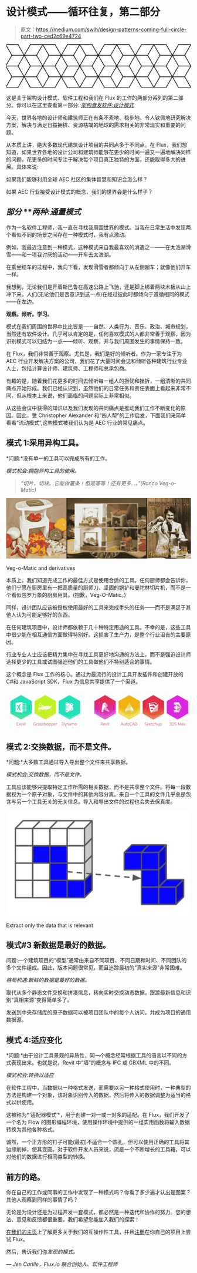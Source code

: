 # 设计模式——循环往复，第二部分

> 原文：<https://medium.com/swlh/design-patterns-coming-full-circle-part-two-ced2c69e4724>

![](img/433239aa520a11dba03bbaea4d4bb2aa.png)

这是关于架构设计模式、软件工程和我们在 Flux 的工作的两部分系列的第二部分。你可以在这里查看第一部分: [*架构激发软件:设计模式*](/@flux/design-patterns-coming-full-circle-d8292e261dc6#.kv1aoix04)

今天，世界各地的设计师和建筑师正在有条不紊地、稳步地、令人钦佩地研究解决方案，解决与满足日益拥挤、资源枯竭的地球的需求相关的非常现实和重要的问题。

从本质上讲，绝大多数现代建筑设计项目的共同点多于不同点。在 Flux，我们想知道，如果世界各地的设计公司和建筑师能够花更少的时间一遍又一遍地解决同样的问题，花更多的时间专注于解决每个项目真正独特的方面，还能取得多大的进展。具体来说:

如果我们能够利用全球 AEC 社区的集体智慧和知识会怎么样？

如果 AEC 行业接受设计模式的概念，我们的世界会是什么样子？

## ***部分*** ***两种:*通量模式**

作为一名软件工程师，我一直在寻找我周围世界的模式。当我在日常生活中发现两个看似不同的场景之间存在一种模式时，我有点激动。

例如，我最近注意到一种模式，这种模式来自我最喜欢的消遣之一——在太浩湖滑雪——和一项我讨厌的活动——开车去太浩湖。

在乘坐缆车的过程中，我向下看，发现滑雪者都倾向于从左侧超车；就像他们开车一样。

我想到，无论我们是开着斯巴鲁在高速公路上飞驰，还是脚上绑着两块木板从山上冲下来，人们(无论他们是否意识到这一点)在经过彼此时都倾向于遵循相同的模式——在左边。

**观察。倾听。学习。**

模式在我们周围的世界中比比皆是——自然、人类行为、音乐、政治、城市规划，当然还有软件设计。几乎可以肯定的是，任何喜欢模式的人都非常善于观察，因为识别模式可以归结为一点——倾听、观察，并与我们周围发生的事情保持一致。

在 Flux，我们非常善于观察。尤其是，我们是好的倾听者。作为一家专注于为 AEC 行业开发解决方案的公司，我们花了大量时间会见和倾听各种建筑行业专业人士，包括计算设计师、建筑师、工程师和总承包商。

有趣的是，随着我们花更多的时间去倾听每一组人的担忧和挫折，一组清晰的共同痛点开始形成。我们已经认识到，虽然他们的日常任务和责任表面上看起来非常不同，但从根本上来说，他们面临的问题实际上非常相似。

从这些会议中获得的知识以及我们发现的共同痛点是推动我们工作不断变化的原因。因此，受 Christopher Alexander 和“四人帮”的工作启发，下面我们来简单看看“流动模式”,这些模式被我们认为是 AEC 行业的常见痛点。

## 模式 1:采用异构工具。

*问题:*没有单一的工具可以完成所有的工作。

*模式机会:拥抱异构工具的使用。*

> *“切片，切块。它能做薯条！但是等等！还有更多…。”(Ronco Veg-o-Matic)*

![](img/24f5cb8103ee2b589ec62a2d91c2329a.png)

Veg-o-Matic and derivatives

本质上，我们知道完成工作的最佳方式是使用合适的工具。任何厨师都会告诉你，他们宁愿在厨房里有一把高质量的厨师刀、坚固的锅铲和曼陀林切片机，而不是一个看似包罗万象的厨房用具。(抱歉，Veg-O-Matic。)

同样，设计团队应该被授权使用最好的工具来完成手头的任务——而不是满足于其他人认为可能足够好的东西。

在任何建筑项目中，设计师都依赖于几十种特定用途的工具。不幸的是，这些工具中很少能在相互通信方面做得特别好。这损害了生产力，是整个行业沮丧的主要原因。

行业专业人士应该把精力集中在寻找工具更好地沟通的方法上，而不是强迫设计师选择更少的工具或试图强迫他们的工具做他们不特别适合的事情。

这个概念是 Flux 工作的核心。通过为最流行的设计工具开发插件和创建开放的 C#和 JavaScript SDK，Flux 为信息共享提供了一个渠道。

![](img/c32f83509b67dcbbb1e09b9e75d78655.png)

## 模式 2:交换数据，而不是文件。

*问题:*大多数工具通过导入导出整个文件来共享数据。

*模式机会:交换数据，而不是文件。*

工具应该能够只提取特定工作所需的相关数据，而不是共享整个文件。将每一段数据视为一个原子对象，与文件中的其他内容分离。来自一个工具的文件几乎总是包含与另一个工具无关的无关信息。导入和导出文件的过程也会失去保真度。

![](img/e25d8bca87a9c06466a90ece73ec97ac.png)

Extract only the data that is relevant

## 模式#3 新数据是最好的数据。

问题:一个建筑项目的“模型”通常由来自不同项目、不同日期和时间、不同团队的多个文件组成。因此，版本问题很常见，而且追踪最初的“真实来源”非常困难。

*格局机遇:新鲜的数据是最好的数据。*

取代从多个静态文件交换和拼凑信息，转向实时交换动态数据。跟踪最新信息和识别“真相来源”变得简单多了。

发送到中央存储库的原子数据可以被项目团队中的每个人访问，并成为项目的通用数据源。

## 模式 4:适应变化

*问题:*由于设计工具景观的异质性，同一个概念经常根据工具的语言以不同的方式表现出来。也就是说，Revit 中“墙”的概念与 IFC 或 GBXML 中的不同。

*模式机会:转换以适应*

在软件工程中，当数据以一种格式发送，而需要以另一种格式使用时，一种典型的方法是构建一个对象，该对象识别传入的数据，然后将传入的数据调整为适当的格式以供使用。

这被称为*‘适配器模式’*，用于创建一对一或一对多的适配。在 Flux，我们开发了一个名为 Flow 的图形编程环境，使用操作环境中提供的一组实用函数将输入数据转换为其他各种格式。

诚然，一个正方形的钉子可能(最初)不适合一个圆孔，但可以使用正确的工具将其边缘削掉，使其变圆。对于软件开发人员来说，流是一个不断增长的工具箱，可以对他们的数据进行相同类型的转换。

## **前方的路。**

你在自己的工作或同事的工作中发现了一种模式吗？你看了多少遍才认出是图案？其他人观察到同样的事情了吗？

无论是为设计还是为过程开发一套模式，都必然是一种迭代和协作的努力。您的想法、意见和反馈都很重要，我们希望您能加入我们的探索！

[在我们的主页](https://flux.io/)上了解更多关于我们的互操作性工具，并且[注册](https://flux.io/signup/)在你自己的项目上尝试 Flux。

然后，告诉我们你*发现的模式。*

*— Jen Carlile，Flux.io 联合创始人、软件工程师*